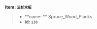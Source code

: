 <!-- BEGIN_AUTOGEN: do NOT edit in this block -->

**item: `云杉木板`**

> * **name: ** Spruce_Wood_Planks
> * **id: `138`**

<!-- END_AUTOGEN-->
